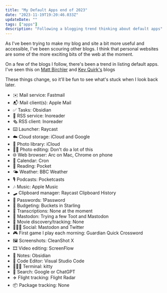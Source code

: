 ```yaml
---
title: "My Default Apps end of 2023"
date: "2023-11-19T19:20:46.033Z"
updateDate: ""
tags: ["apps"]
description: "Following a blogging trend thinking about default apps"
---
```


As I've been trying to make my blog and site a bit more useful and accessible, I've been scouring other blogs. I think that personal websites are some of the more exciting bits of the web at the moment.

On a few of the blogs I follow, there's been a trend in listing default apps. I've seen this on [Matt Birchler](https://birchtree.me/blog/my-default-apps-at-the-end-of-2023/) and [Kev Quirk's](https://kevquirk.com/my-default-apps-at-the-end-of-2023) blogs

These things change, so it'll be fun to see what's stuck when I look back later.

- ✉️ Mail service: Fastmail 
- 📬 Mail client(s): Apple Mail 
- ✅ Tasks: Obsidian
- 📰 RSS service: Inoreader
- 🗞️ RSS client: Inoreader
- ⌨️ Launcher: Raycast
- ☁️ Cloud storage: iCloud and Google
- 🌅 Photo library: iCloud
- 🤳🏻 Photo editing: Don't do a lot of this
- 🌐 Web browser: Arc on Mac, Chrome on phone
- 📆 Calendar: Cron
- 📖 Reading: Pocket
- 🌤️ Weather: BBC Weather
- 🎙️ Podcasts: Pocketcasts
- 🎶 Music: Apple Music
- 🛹 Clipboard manager: Raycast Clipboard History
- 🔐 Passwords: 1Password
- 💸 Budgeting: Buckets in Starling
- 💬 Transcriptions: None at the moment
- 🐘 Mastodon: Trying a few Toot and Mastodon
- 🍿 Movie discovery/tracking: None
- 💁🏻‍♂️ Social: Mastodon and Twitter
- 🎮 First game I play each morning: Guardian Quick Crossword
- 🖼️ Screenshots: CleanShot X
- 🎞️ Video editing: ScreenFlow
- 📝 Notes: Obsidian
- 🧮 Code Editor: Visual Studio Code
- 👨🏻‍💻 Terminal: kitty
- 🔎 Search: Google or ChatGPT
- ✈️ Flight tracking: Flight Radar
- 📦 Package tracking: None